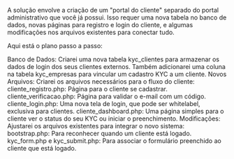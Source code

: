 A solução envolve a criação de um "portal do cliente" separado do portal administrativo que você já possui. Isso requer uma nova tabela no banco de dados, novas páginas para registro e login do cliente, e algumas modificações nos arquivos existentes para conectar tudo.

Aqui está o plano passo a passo:

Banco de Dados: Criarei uma nova tabela kyc_clientes para armazenar os dados de login dos seus clientes externos. Também adicionarei uma coluna na tabela kyc_empresas para vincular um cadastro KYC a um cliente.
Novos Arquivos: Criarei os arquivos necessários para o fluxo do cliente:
cliente_registro.php: Página para o cliente se cadastrar.
cliente_verificacao.php: Página para validar o e-mail com um código.
cliente_login.php: Uma nova tela de login, que pode ser whitelabel, exclusiva para clientes.
cliente_dashboard.php: Uma página simples para o cliente ver o status do seu KYC ou iniciar o preenchimento.
Modificações: Ajustarei os arquivos existentes para integrar o novo sistema:
bootstrap.php: Para reconhecer quando um cliente está logado.
kyc_form.php e kyc_submit.php: Para associar o formulário preenchido ao cliente que está logado.